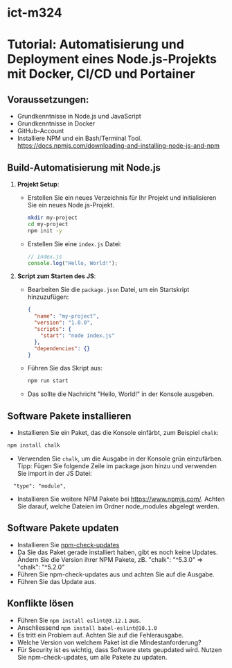 # ict-m324

# Tutorial: Automatisierung und Deployment eines Node.js-Projekts mit Docker, CI/CD und Portainer

## Voraussetzungen:

- Grundkenntnisse in Node.js und JavaScript
- Grundkenntnisse in Docker
- GitHub-Account
- Installiere NPM und ein Bash/Terminal Tool.
  https://docs.npmjs.com/downloading-and-installing-node-js-and-npm

## Build-Automatisierung mit Node.js

1. **Projekt Setup**:

   - Erstellen Sie ein neues Verzeichnis für Ihr Projekt und initialisieren Sie ein neues Node.js-Projekt.
     ```bash
     mkdir my-project
     cd my-project
     npm init -y
     ```
   - Erstellen Sie eine `index.js` Datei:
     ```javascript
     // index.js
     console.log("Hello, World!");
     ```

2. **Script zum Starten des JS**:

   - Bearbeiten Sie die `package.json` Datei, um ein Startskript hinzuzufügen:
     ```json
     {
       "name": "my-project",
       "version": "1.0.0",
       "scripts": {
         "start": "node index.js"
       },
       "dependencies": {}
     }
     ```
   - Führen Sie das Skript aus:
     ```bash
     npm run start
     ```
   - Das sollte die Nachricht "Hello, World!" in der Konsole ausgeben.

## Software Pakete installieren

- Installieren Sie ein Paket, das die Konsole einfärbt, zum Beispiel `chalk`:

```bash
npm install chalk
```

- Verwenden Sie `chalk`, um die Ausgabe in der Konsole grün einzufärben. Tipp: Fügen Sie folgende Zeile im package.json hinzu und verwenden Sie import in der JS Datei:

```
  "type": "module",
```

- Installieren Sie weitere NPM Pakete bei https://www.npmjs.com/. Achten Sie darauf, welche Dateien im Ordner node_modules abgelegt werden.

## Software Pakete updaten

- Installieren Sie [npm-check-updates](https://www.npmjs.com/package/npm-check-updates)
- Da Sie das Paket gerade installiert haben, gibt es noch keine Updates. Ändern Sie die Version ihrer NPM Pakete, zB.
  "chalk": "^5.3.0" => "chalk": "^5.2.0"
- Führen Sie npm-check-updates aus und achten Sie auf die Ausgabe.
- Führen Sie das Update aus.

## Konflikte lösen

- Führen Sie `npm install eslint@3.12.1` aus.
- Anschliessend `npm install babel-eslint@10.1.0`
- Es tritt ein Problem auf. Achten Sie auf die Fehlerausgabe.
- Welche Version von welchem Paket ist die Mindestanforderung?
- Für Security ist es wichtig, dass Software stets geupdated wird. Nutzen Sie npm-check-updates, um alle Pakete zu updaten.
